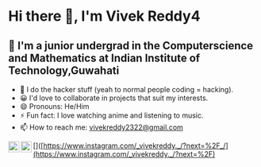 # Hi there 👋, I'm Vivek Reddy4

## 🌱 I'm a junior undergrad in the Computerscience and Mathematics at Indian Institute of Technology,Guwahati

- 👀 I do the hacker stuff (yeah to normal people coding = hacking).
- 😀 I'd love to collaborate in projects that suit my interests.
- 😄 Pronouns: He/Him
- ⚡ Fun fact: I love watching anime and listening to music.
- 📫 How to reach me: [vivekreddy2322@gmail.com](mailto:vivekreddy2322@gmail.com)

  
[<img align="left" alt="LinkedIn" width="22px" src="https://cdn.jsdelivr.net/npm/simple-icons@v3/icons/linkedin.svg" />](https://www.linkedin.com/in/vivek-reddy-ragireddy-421b06248/)
[<img align="left" alt="Instagram" width="22px" src="https://cdn.jsdelivr.net/npm/simple-icons@v3/icons/instagram.svg" />]([https://www.instagram.com/_vivekreddy._/?next=%2F_/](https://www.instagram.com/_vivekreddy._/?next=%2F)







